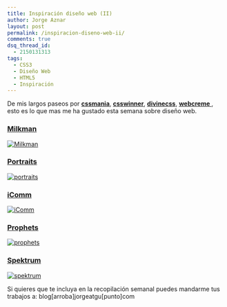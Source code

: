 ```yaml
---
title: Inspiración diseño web (II)
author: Jorge Aznar
layout: post
permalink: /inspiracion-diseno-web-ii/
comments: true
dsq_thread_id:
  - 2150131313
tags:
  - CSS3
  - Diseño Web
  - HTML5
  - Inspiración
---
```

De mis largos paseos por <a href="http://cssmania.com" target="_blank"><strong>cssmania</strong></a>, **<a href="http://csswinner.com" target="_blank">csswinner</a>**, **<a href="http://divinecss.com" target="_blank">divinecss</a>**, **<a href="http://webcreme.com" target="_blank">webcreme </a>**, esto es lo que mas me ha gustado esta semana sobre diseño web.

<!--more-->


### <a href="http://milkmanagency.com.au/" target="_blank">Milkman</a>



<a href="http://milkmanagency.com.au/" target="_blank"><img src="http://jorgeatgu.com/blog/img/2013/04/milkman-1024x576.png" alt="Milkman" /><br /> </a>


### <a href="http://portraits.aol.com/" target="_blank">Portraits</a>



<a href="http://portraits.aol.com/" target="_blank"><img src="http://jorgeatgu.com/blog/img/2013/04/portraits-1024x576.png" alt="portraits" /><br /> </a>


### <a href="http://agenciaic.com.br/" target="_blank">iComm</a>



<a href="http://agenciaic.com.br/" target="_blank"><img src="http://jorgeatgu.com/blog/img/2013/04/icomm-agencia-digital-1024x576.png" alt="iComm" /><br /> </a>


### <a href="http://www.prophets.be/" target="_blank">Prophets</a>



<a href="http://www.prophets.be/" target="_blank"><img src="http://jorgeatgu.com/blog/img/2013/04/prophets-1024x576.png" alt="prophets" /><br /> </a>


### <a href="http://spektrummedia.com/" target="_blank">Spektrum</a>



<a href="http://spektrummedia.com/" target="_blank"><img src="http://jorgeatgu.com/blog/img/2013/04/spektrum-media-1024x576.png" alt="spektrum" /></a>

Si quieres que te incluya en la recopilación semanal puedes mandarme tus trabajos a: blog[arroba]jorgeatgu[punto]com